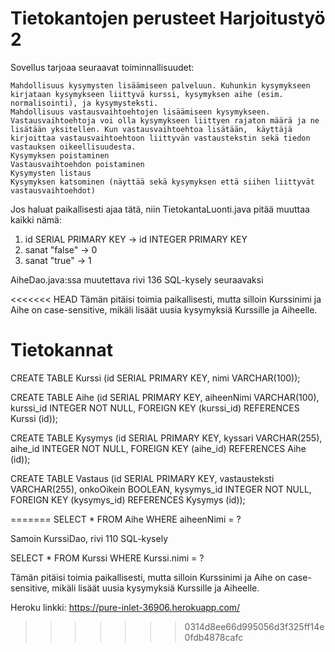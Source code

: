 ﻿# Tietokantojen perusteet Harjoitustyö 2

Sovellus tarjoaa seuraavat toiminnallisuudet:

	Mahdollisuus kysymysten lisäämiseen palveluun. Kuhunkin kysymykseen kirjataan kysymykseen liittyvä kurssi, kysymyksen aihe (esim. normalisointi), ja kysymysteksti.
	Mahdollisuus vastausvaihtoehtojen lisäämiseen kysymykseen. Vastausvaihtoehtoja voi olla kysymykseen liittyen rajaton määrä ja ne lisätään yksitellen. Kun vastausvaihtoehtoa lisätään, 	käyttäjä kirjoittaa vastausvaihtoehtoon liittyvän vastaustekstin sekä tiedon vastauksen oikeellisuudesta. 
	Kysymyksen poistaminen
	Vastausvaihtoehdon poistaminen
	Kysymysten listaus
	Kysymyksen katsominen (näyttää sekä kysymyksen että siihen liittyvät vastausvaihtoehdot)


Jos haluat paikallisesti ajaa tätä, niin TietokantaLuonti.java pitää muuttaa kaikki nämä:
1. id SERIAL PRIMARY KEY -> id INTEGER PRIMARY KEY
2. sanat "false" -> 0
3. sanat "true" -> 1

AiheDao.java:ssa muutettava rivi 136 SQL-kysely seuraavaksi

<<<<<<< HEAD
Tämän pitäisi toimia paikallisesti, mutta silloin Kurssinimi ja Aihe on case-sensitive, mikäli lisäät uusia kysymyksiä Kurssille ja Aiheelle.

# Tietokannat
CREATE TABLE Kurssi (id SERIAL PRIMARY KEY, nimi VARCHAR(100));


CREATE TABLE Aihe (id SERIAL PRIMARY KEY, aiheenNimi VARCHAR(100), kurssi_id INTEGER NOT NULL, FOREIGN KEY (kurssi_id) REFERENCES Kurssi (id));


CREATE TABLE Kysymys (id SERIAL PRIMARY KEY, kyssari VARCHAR(255), aihe_id INTEGER NOT NULL, FOREIGN KEY (aihe_id) REFERENCES Aihe (id));


CREATE TABLE Vastaus (id SERIAL PRIMARY KEY, vastausteksti VARCHAR(255), onkoOikein BOOLEAN, kysymys_id INTEGER NOT NULL, FOREIGN KEY (kysymys_id) REFERENCES Kysymys (id));

=======
SELECT * FROM Aihe WHERE aiheenNimi = ?

Samoin KurssiDao, rivi 110 SQL-kysely

SELECT * FROM Kurssi WHERE Kurssi.nimi = ?

Tämän pitäisi toimia paikallisesti, mutta silloin Kurssinimi ja Aihe on case-sensitive, mikäli lisäät uusia kysymyksiä Kurssille ja Aiheelle.

Heroku linkki: https://pure-inlet-36906.herokuapp.com/
>>>>>>> 0314d8ee66d995056d3f325ff14e0fdb4878cafc

